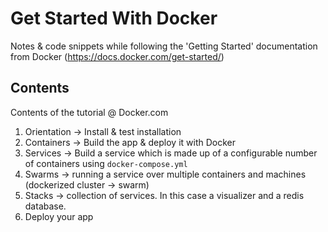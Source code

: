 # Get Started With Docker
Notes & code snippets while following the 'Getting Started' documentation from Docker (https://docs.docker.com/get-started/)

## Contents
Contents of the tutorial @ Docker.com

1. Orientation -> Install & test installation
2. Containers -> Build the app & deploy it with Docker
3. Services -> Build a service which is made up of a configurable number of containers using ```docker-compose.yml```
4. Swarms -> running a service over multiple containers and machines (dockerized cluster -> swarm)
5. Stacks -> collection of services. In this case a visualizer and a redis database.
6. Deploy your app
